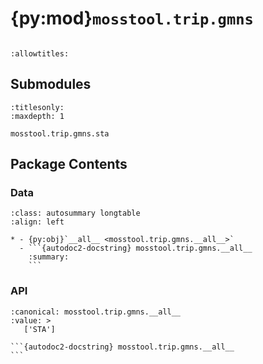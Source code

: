 # {py:mod}`mosstool.trip.gmns`

```{py:module} mosstool.trip.gmns
```

```{autodoc2-docstring} mosstool.trip.gmns
:allowtitles:
```

## Submodules

```{toctree}
:titlesonly:
:maxdepth: 1

mosstool.trip.gmns.sta
```

## Package Contents

### Data

````{list-table}
:class: autosummary longtable
:align: left

* - {py:obj}`__all__ <mosstool.trip.gmns.__all__>`
  - ```{autodoc2-docstring} mosstool.trip.gmns.__all__
    :summary:
    ```
````

### API

````{py:data} __all__
:canonical: mosstool.trip.gmns.__all__
:value: >
   ['STA']

```{autodoc2-docstring} mosstool.trip.gmns.__all__
```

````
